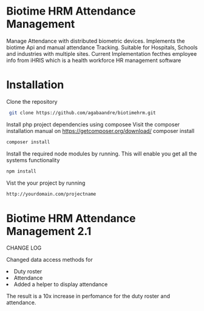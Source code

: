 # Biotime HRM Attendance Management
Manage Attendance with distributed biometric devices.
Implements the biotime Api and manual attendance Tracking.
Suitable for Hospitals, Schools and industries with multiple sites.
Current Implementation fecthes employee info from iHRIS which is a health workforce HR management software

# Installation

 Clone the repository
 ```sh
  git clone https://github.com/agabaandre/biotimehrm.git
```

 
Install php project dependencies using composee
 Visit the composer installation manual on https://getcomposer.org/download/
 composer install 
 ```sh
 composer install
```

 Install the required node modules by running. This will enable you get all the systems functionality
 ```sh
 npm install
```


Vist the your project by running 

 ```sh
http://yourdomain.com/projectname
```


# Biotime HRM Attendance Management 2.1
CHANGE LOG

Changed data access methods for 
<li>
 Duty roster
 <li>
 Attendance 
 <li>
 Added a helper to display attendance

The result is a 10x increase in perfomance for the duty roster and attendance.

